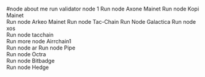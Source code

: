 #node about me
run validator node 1 
Run node Axone Mainet
Run node Kopi Mainet  
Run node Arkeo Mainet
Run node Tac-Chain
Run Node Galactica 
Run node xos     
Run node tacchain     
Run more node Airrchain1   
Run node ar 
Run node Pipe   
Run node Octra  
Run node Bitbadge  
Run node Hedge  
   
 
